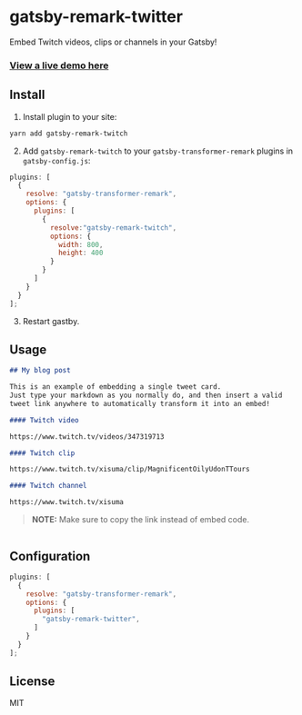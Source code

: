 # gatsby-remark-twitter

Embed Twitch videos, clips or channels in your Gatsby!

### [View a live demo here](https://remarktwitch.netlify.com/)

## Install

1. Install plugin to your site:

```bash
yarn add gatsby-remark-twitch
```

2. Add `gatsby-remark-twitch` to your `gatsby-transformer-remark` plugins in `gatsby-config.js`:

```js
plugins: [
  {
    resolve: "gatsby-transformer-remark",
    options: {
      plugins: [
        {
          resolve:"gatsby-remark-twitch",
          options: {
            width: 800,
            height: 400
          }
        }
      ]
    }
  }
];
```

3. Restart gastby.

## Usage

```markdown
## My blog post

This is an example of embedding a single tweet card.
Just type your markdown as you normally do, and then insert a valid
tweet link anywhere to automatically transform it into an embed!

#### Twitch video

https://www.twitch.tv/videos/347319713

#### Twitch clip

https://www.twitch.tv/xisuma/clip/MagnificentOilyUdonTTours

#### Twitch channel

https://www.twitch.tv/xisuma


```

> __NOTE:__ Make sure to copy the link instead of embed code.

<p align="center"><img src="https://i.imgur.com/h1dfPtk.jpg" alt="" /></p>

## Configuration

```js
plugins: [
  {
    resolve: "gatsby-transformer-remark",
    options: {
      plugins: [
        "gatsby-remark-twitter",
      ]
    }
  }
];
```

## License

MIT
